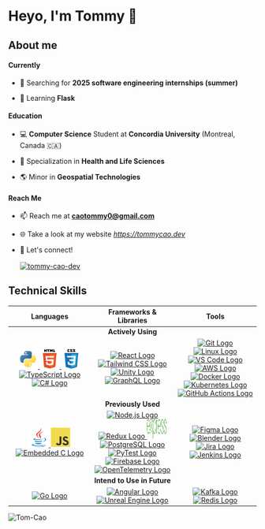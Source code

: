 <!-- **Tom-Cao/Tom-Cao** is a ✨ _special_ ✨ repository because its `README.md` (this file) appears on your GitHub profile. -->
<!-- Inspired by the following Github README profiles: 
- https://github.com/xsachax/xsachax
- https://github.com/Jxl-s/Jxl-s
>

![](mario_coding.gif)
<!-- GIF found here: https://github.com/Anmol-Baranwal/Cool-GIFs-For-GitHub -->

# Heyo, I'm Tommy 👋

## About me

#### Currently

- 🤔 Searching for **2025 software engineering internships (summer)**

- 📖 Learning **Flask**

#### Education

- 💻 **Computer Science** Student at **Concordia University** (Montreal, Canada 🇨🇦)

- 🧬 Specialization in **Health and Life Sciences**

- 🌎 Minor in **Geospatial Technologies**


#### Reach Me

- 📫 Reach me at **caotommy0@gmail.com**

- 🌐 Take a look at my website *https://tommycao.dev*

- 🤝 Let's connect! <p><a href="https://linkedin.com/in/tommy-cao-dev" target="blank"><img align="center"  margin-left="auto" margin-right="auto" src="https://raw.githubusercontent.com/rahuldkjain/github-profile-readme-generator/master/src/images/icons/Social/linked-in-alt.svg" alt="tommy-cao-dev" height="20" width="30" /></a></p>


## Technical Skills

<div class="tg-wrap" align="center">
<table>
  <thead>
    <tr>
      <th width='33%'>Languages</th><th width='33%'>Frameworks & Libraries</th><th width='33%'>Tools</th>
    </tr>
  </thead>
  <tbody>
    <tr>
      <td colspan="3" align="center">
        <b>Actively Using</b>
      </td>
    </tr>
    <tr>
      <!-- Actively Using Languages -->
      <td align='center'>
        <!-- Python -->
        <a href="https://www.python.org" target="_blank" rel="noreferrer">
          <img src="https://raw.githubusercontent.com/devicons/devicon/master/icons/python/python-original.svg" alt="Python Logo" width="40" height="40"/>
        </a>
        <!-- HTML -->
        <a href="https://www.w3.org/html/" target="_blank" rel="noreferrer">
          <img src="https://raw.githubusercontent.com/devicons/devicon/master/icons/html5/html5-original-wordmark.svg" alt="HTML Logo" width="40" height="40"/>
        </a>
        <!-- CSS -->
        <a href="https://www.w3schools.com/css/" target="_blank" rel="noreferrer">
          <img src="https://raw.githubusercontent.com/devicons/devicon/master/icons/css3/css3-original-wordmark.svg" alt="CSS Logo" width="40" height="40"/>
        </a>
        <!-- TypeScript -->
        <a href="https://www.typescriptlang.org/" target="_blank" rel="noreferrer">
          <img src="https://cdn.jsdelivr.net/gh/devicons/devicon/icons/typescript/typescript-original.svg" alt="TypeScript Logo" width="40" height="40"/>
        </a>
        <!-- C# -->
        <a href="https://learn.microsoft.com/en-us/dotnet/csharp/" target="_blank" rel="noreferrer">
          <img src="https://cdn.jsdelivr.net/gh/devicons/devicon@latest/icons/csharp/csharp-original.svg" alt="C# Logo" width="40" height="40"/>
        </a>
      </td>
      <!-- Actively Using Frameworks & Libraries -->
      <td align='center'>
        <!-- React -->
        <a href="https://reactjs.org/" target="_blank" rel="noreferrer">
          <img src="https://cdn.jsdelivr.net/gh/devicons/devicon/icons/react/react-original.svg" alt="React Logo" width="40" height="40"/>
        </a>
        <!-- Tailwind CSS -->
        <a href="https://tailwindcss.com/" target="_blank" rel="noreferrer">
          <img src="https://cdn.jsdelivr.net/gh/devicons/devicon/icons/tailwindcss/tailwindcss-original.svg" alt="Tailwind CSS Logo" width="40" height="40"/>
        </a>
        <!-- Unity -->
        <a href="https://unity.com" target="_blank" rel="noreferrer">
          <img src="https://cdn.jsdelivr.net/gh/devicons/devicon@latest/icons/unity/unity-original.svg" alt="Unity Logo" width="40" height="40"/>
        </a>
        <!-- GraphQL -->
        <a href="https://graphql.org/" target="_blank" rel="noreferrer">
          <img src="https://cdn.jsdelivr.net/gh/devicons/devicon@latest/icons/graphql/graphql-plain-wordmark.svg" alt="GraphQL Logo" width="40" height="40"/>
        </a>
      </td>
      <!-- Actively Using Tools -->
      <td align='center'>
        <!-- Git -->
        <a href="https://git-scm.com/" target="_blank" rel="noreferrer">
          <img src="https://www.vectorlogo.zone/logos/git-scm/git-scm-icon.svg" alt="Git Logo" width="40" height="40"/>
        </a>
        <!-- Linux -->
        <a href="https://linux.org" target="_blank" rel="noreferrer">
          <img src="https://cdn.jsdelivr.net/gh/devicons/devicon@latest/icons/linux/linux-original.svg" alt="Linux Logo" width="40" height="40"/>
        </a>
        <!-- VS Code -->
        <a href="https://code.visualstudio.com/" target="_blank" rel="noreferrer">
          <img src="https://cdn.worldvectorlogo.com/logos/visual-studio-code-1.svg" alt="VS Code Logo" width="40" height="40"/>
        </a>
        <!-- AWS -->
        <a href="https://aws.amazon.com/?nc2=h_lg" target="_blank" rel="noreferrer">
          <img src="https://cdn.jsdelivr.net/gh/devicons/devicon@latest/icons/amazonwebservices/amazonwebservices-plain-wordmark.svg" alt="AWS Logo" width="40" height="40"/>
        </a>
        <!-- Docker -->
        <a href="https://www.docker.com/" target="_blank" rel="noreferrer">
          <img src="https://cdn.jsdelivr.net/gh/devicons/devicon/icons/docker/docker-plain-wordmark.svg" alt="Docker Logo" width="40" height="40"/>
        </a>
        <!-- Kubernetes -->
        <a href="https://kubernetes.io" target="_blank" rel="noreferrer">
          <img src="https://cdn.jsdelivr.net/gh/devicons/devicon@latest/icons/kubernetes/kubernetes-original.svg" alt="Kubernetes Logo" width="40" height="40"/>
        </a>
        <!-- GitHub Actions -->
        <a href="https://github.com/features/actions" target="_blank" rel="noreferrer">
          <img src="https://cdn.jsdelivr.net/gh/devicons/devicon@latest/icons/githubactions/githubactions-plain.svg" alt="GitHub Actions Logo" width="40" height="40"/>
        </a>
      </td>
    </tr>
    <tr>
      <td colspan="3" align="center">
        <b>Previously Used</b>
      </td>
    </tr>
    <tr>
      <!-- Previously Used Languages -->
      <td align='center'>
        <!-- Java -->
        <a href="https://www.java.com" target="_blank" rel="noreferrer">
          <img src="https://raw.githubusercontent.com/devicons/devicon/master/icons/java/java-original.svg" alt="Java Logo" width="40" height="40"/>
        </a>
        <!-- JavaScript -->
        <a href="https://developer.mozilla.org/en-US/docs/Web/JavaScript" target="_blank" rel="noreferrer">
          <img src="https://raw.githubusercontent.com/devicons/devicon/master/icons/javascript/javascript-original.svg" alt="JavaScript Logo" width="40" height="40"/>
        </a>
        <!-- Embedded C -->
        <a href="https://en.wikipedia.org/wiki/Embedded_C" target="_blank" rel="noreferrer">
          <img src="https://cdn.jsdelivr.net/gh/devicons/devicon/icons/embeddedc/embeddedc-original-wordmark.svg" alt="Embedded C Logo" width="40" height="40"/>
        </a>
      </td>
      <!-- Previously Used Frameworks & Libraries -->
      <td align='center'>
        <!-- Node.js -->
        <a href="https://redux.js.org" target="_blank" rel="noreferrer">
          <img src="https://cdn.jsdelivr.net/gh/devicons/devicon@latest/icons/redux/redux-original.svg" alt="Node.js Logo" width="40" height="40"/>
        </a>
        <!-- Redux -->
        <a href="https://nodejs.org/en/about" target="_blank" rel="noreferrer">
          <img src="https://cdn.jsdelivr.net/gh/devicons/devicon/icons/nodejs/nodejs-plain-wordmark.svg" alt="Redux Logo" width="40" height="40"/>
        </a>
        <!-- Express -->
        <a href="https://expressjs.com/" target="_blank" rel="noreferrer">
          <img src="https://raw.githubusercontent.com/MFarabi619/MFarabi619/5a4606bb573657a028ae5b2583f58ea151268667/Markdown%20Sections/Section%20Data/express_logo.svg" alt="Express Logo" width="40" height="40"/>
        </a>
        <!-- PostgreSQL -->
        <a href="https://www.postgresql.org/" target="_blank" rel="noreferrer">
          <img src="https://cdn.jsdelivr.net/gh/devicons/devicon@latest/icons/postgresql/postgresql-plain-wordmark.svg" alt="PostgreSQL Logo" width="40" height="40"/>
        </a>
        <!-- PyTest -->
        <a href="https://docs.pytest.org/en/7.3.x/" target="_blank" rel="noreferrer">
          <img src="https://upload.wikimedia.org/wikipedia/commons/b/ba/Pytest_logo.svg" alt="PyTest Logo" width="40" height="40"/>
        </a>
        <!-- Firebase -->
        <a href="https://firebase.google.com/" target="_blank" rel="noreferrer">
          <img src="https://cdn.jsdelivr.net/gh/devicons/devicon@latest/icons/firebase/firebase-original.svg" alt="Firebase Logo" width="40" height="40"/>
        </a>
        <!-- OpenTelemetry -->
        <a href="https://opentelemetry.io" target="_blank" rel="noreferrer">
          <img src="https://cdn.jsdelivr.net/gh/devicons/devicon@latest/icons/opentelemetry/opentelemetry-original.svg" alt="OpenTelemetry Logo" width="40" height="40"/>
        </a>
      </td>
      <!-- Previously Used Tools -->
      <td align='center'>
        <!-- Figma -->
        <a href="https://www.figma.com/" target="_blank" rel="noreferrer">
          <img src="https://www.vectorlogo.zone/logos/figma/figma-icon.svg" alt="Figma Logo" width="40" height="40"/>
        </a>
        <!-- Blender -->
        <a href="https://blender.org" target="_blank" rel="noreferrer">
          <img src="https://cdn.jsdelivr.net/gh/devicons/devicon@latest/icons/blender/blender-original.svg" alt="Blender Logo" width="40" height="40"/>
        </a>
        <!-- Jira -->
        <a href="https://www.atlassian.com/software/jira" target="_blank" rel="noreferrer">
          <img src="https://cdn.worldvectorlogo.com/logos/jira-1.svg" alt="Jira Logo" width="40" height="40"/>
        </a>
        <!-- Jenkins -->
        <a href="https://www.jenkins.io/" target="_blank" rel="noreferrer">
          <img src="https://cdn.jsdelivr.net/gh/devicons/devicon@latest/icons/jenkins/jenkins-original.svg" alt="Jenkins Logo" width="40" height="40"/>
        </a>
      </td>
    </tr>
    <tr>
      <td colspan="3" align="center">
        <b>Intend to Use in Future</b>
      </td>
    </tr>
    <tr>
      <!-- Intend to Use in Future Languages -->
      <td align='center'>
        <!-- Go -->
        <a href="https://golang.org/" target="_blank" rel="noreferrer">
          <img src="https://cdn.jsdelivr.net/gh/devicons/devicon@latest/icons/go/go-original-wordmark.svg" alt="Go Logo" width="40" height="40"/>
        </a>
      </td>
      <!-- Intend to Use in Future Frameworks & Libraries -->
      <td align='center'>
        <!-- Angular -->
        <a href="https://angular.dev/" target="_blank" rel="noreferrer">
          <img src="https://logosandtypes.com/wp-content/uploads/2024/01/angular.svg" alt="Angular Logo" width="40" height="40"/>
        </a>
        <!-- Unreal Engine -->
        <a href="https://unrealengine.com/" target="_blank" rel="noreferrer">
          <img src="https://cdn2.unrealengine.com/ue-logotype-2023-vertical-white-1686x2048-bbfded26daa7.png" alt="Unreal Engine Logo" width="40" height="40"/>
        </a>   
      </td>
      <!-- Intend to Use in Future Tools -->
      <td align='center'>
        <!-- Kafka -->
        <a href="https://kafka.apache.org/" target="_blank" rel="noreferrer">
          <img src="https://openwhisk.apache.org/images/icons/icon-kafka-white-trans.png" alt="Kafka Logo" width="40" height="40"/>
        </a>
        <!-- Redis -->
        <a href="https://redis.io" target="_blank" rel="noreferrer">
          <img src="https://cdn.jsdelivr.net/gh/devicons/devicon@latest/icons/redis/redis-original.svg" alt="Redis Logo" width="40" height="40"/>
        </a>
      </td>
    </tr>
  </tbody>
</table>
</div>

<img src="https://komarev.com/ghpvc/?username=Tom-Cao" alt="Tom-Cao" />  
